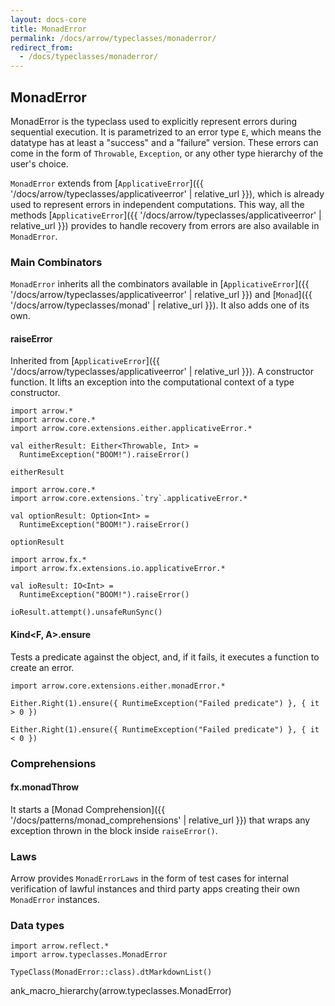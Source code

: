 ```yaml
---
layout: docs-core
title: MonadError
permalink: /docs/arrow/typeclasses/monaderror/
redirect_from:
  - /docs/typeclasses/monaderror/
---
```


## MonadError




MonadError is the typeclass used to explicitly represent errors during sequential execution.
It is parametrized to an error type `E`, which means the datatype has at least a "success" and a "failure" version.
These errors can come in the form of `Throwable`, `Exception`, or any other type hierarchy of the user's choice.

`MonadError` extends from [`ApplicativeError`]({{ '/docs/arrow/typeclasses/applicativeerror' | relative_url }}), which is already used to represent errors in independent computations. This way, all the methods [`ApplicativeError`]({{ '/docs/arrow/typeclasses/applicativeerror' | relative_url }}) provides to handle recovery from errors are also available in `MonadError`.

### Main Combinators

`MonadError` inherits all the combinators available in [`ApplicativeError`]({{ '/docs/arrow/typeclasses/applicativeerror' | relative_url }}) and [`Monad`]({{ '/docs/arrow/typeclasses/monad' | relative_url }}). It also adds one of its own.

#### raiseError

Inherited from [`ApplicativeError`]({{ '/docs/arrow/typeclasses/applicativeerror' | relative_url }}). A constructor function.
It lifts an exception into the computational context of a type constructor.

```kotlin:ank
import arrow.*
import arrow.core.*
import arrow.core.extensions.either.applicativeError.*

val eitherResult: Either<Throwable, Int> =
  RuntimeException("BOOM!").raiseError()

eitherResult
```

```kotlin:ank
import arrow.core.*
import arrow.core.extensions.`try`.applicativeError.*

val optionResult: Option<Int> =
  RuntimeException("BOOM!").raiseError()

optionResult
```

```kotlin:ank
import arrow.fx.*
import arrow.fx.extensions.io.applicativeError.*

val ioResult: IO<Int> =
  RuntimeException("BOOM!").raiseError()

ioResult.attempt().unsafeRunSync()
```

#### Kind<F, A>.ensure

Tests a predicate against the object, and, if it fails, it executes a function to create an error.

```kotlin:ank
import arrow.core.extensions.either.monadError.*

Either.Right(1).ensure({ RuntimeException("Failed predicate") }, { it > 0 })
```

```kotlin:ank
Either.Right(1).ensure({ RuntimeException("Failed predicate") }, { it < 0 })
```

### Comprehensions

#### fx.monadThrow

It starts a [Monad Comprehension]({{ '/docs/patterns/monad_comprehensions' | relative_url }}) that wraps any exception thrown in the block inside `raiseError()`.

### Laws

Arrow provides `MonadErrorLaws` in the form of test cases for internal verification of lawful instances and third party apps creating their own `MonadError` instances.

### Data types

```kotlin:ank:replace
import arrow.reflect.*
import arrow.typeclasses.MonadError

TypeClass(MonadError::class).dtMarkdownList()
```

ank_macro_hierarchy(arrow.typeclasses.MonadError)

